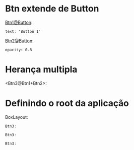 
# Btn extende de Button

<Btn1@Button>:

    text: 'Button 1'

<Btn2@Button>:

    opacity: 0.8

# Herança multipla

<Btn3@Btn1+Btn2>:

# Definindo o root da aplicação

BoxLayout:

    Btn3:

    Btn3:

    Btn3:

